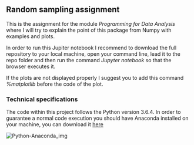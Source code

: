 ## Random sampling assignment
This is the assignment for the module *Programming for Data Analysis* where I will try to explain the point of this package from Numpy with examples and plots. 

In order to run this Jupiter notebook I recommend to download the full repository to your local machine, open your command line, lead it to the repo folder and then run the command *Jupyter notebook* so that the browser executes it.

If the plots are not displayed properly I suggest you to add this command *%matplotlib* before the code of the plot.

### Technical specifications
The code within this project follows the Python version 3.6.4. In order to guarantee a normal code execution you should have Anaconda installed on your machine, you can download it [here](https://www.anaconda.com/download/)

![Python-Anaconda_img](https://encrypted-tbn0.gstatic.com/images?q=tbn:ANd9GcR3jIlG3CPiyTHMWOkPJPU1JdPLRSZa2dGe8yVyF_ApKWp29BlC)


